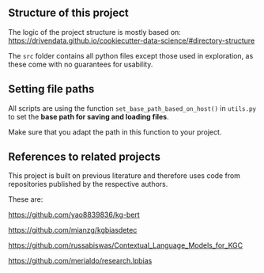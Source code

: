 
## Structure of this project

The logic of the project structure is mostly based on: https://drivendata.github.io/cookiecutter-data-science/#directory-structure

The `src` folder contains all python files except those used in exploration, as these come with no guarantees for usability.


## Setting file paths

All scripts are using the function `set_base_path_based_on_host()` in
`utils.py` to set the **base path for saving and loading files**.

Make sure that you adapt the path in this function to your project.



## References to related projects

This project is built on previous literature and therefore uses 
code from repositories published by the respective authors.

These are:

https://github.com/yao8839836/kg-bert

https://github.com/mianzg/kgbiasdetec

https://github.com/russabiswas/Contextual_Language_Models_for_KGC

https://github.com/merialdo/research.lpbias